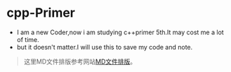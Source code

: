 # cpp-Primer
* I am a new Coder,now i am studying c++primer 5th.It may cost me a lot of time.
* but it doesn't matter.I will use this to save my code and note.

> 这里MD文件排版参考网站[MD文件排版](https://www.jianshu.com/p/de9c98bba332)。
